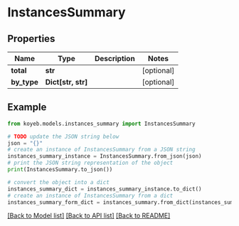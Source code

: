 # InstancesSummary


## Properties

Name | Type | Description | Notes
------------ | ------------- | ------------- | -------------
**total** | **str** |  | [optional] 
**by_type** | **Dict[str, str]** |  | [optional] 

## Example

```python
from koyeb.models.instances_summary import InstancesSummary

# TODO update the JSON string below
json = "{}"
# create an instance of InstancesSummary from a JSON string
instances_summary_instance = InstancesSummary.from_json(json)
# print the JSON string representation of the object
print(InstancesSummary.to_json())

# convert the object into a dict
instances_summary_dict = instances_summary_instance.to_dict()
# create an instance of InstancesSummary from a dict
instances_summary_form_dict = instances_summary.from_dict(instances_summary_dict)
```
[[Back to Model list]](../README.md#documentation-for-models) [[Back to API list]](../README.md#documentation-for-api-endpoints) [[Back to README]](../README.md)


